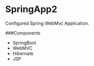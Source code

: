 # SpringApp2

Configured Spring WebMvc Application.

###Components

- SpringBoot
- WebMVC
- Hibernate
- JSP
